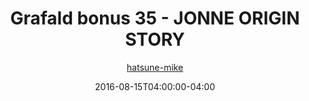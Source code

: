 ---
title: "Grafald bonus 35 - JONNE ORIGIN STORY"
type: "image"
date: 2016-08-15T04:00:00-04:00
draft: false
categories:
- comics
- collaborations
tags:
- grafald
image_path: "/projects/grafald/comics/img/2016/bonus_35.png"
alt_text: ""
author: "[hatsune-mike](https://cohost.org/hatsune-mike)"
---